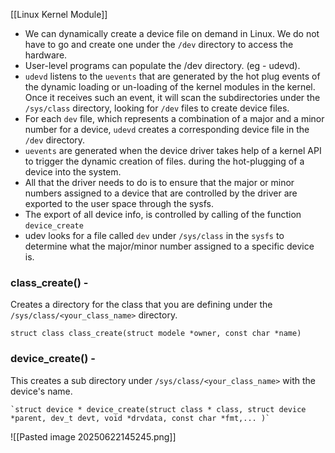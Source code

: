 [[Linux Kernel Module]]

- We can dynamically create a device file on demand in Linux. We do not have to go and create one under the `/dev` directory to access the hardware. 
- User-level programs can populate the /dev directory. (eg - udevd).
- `udevd` listens to the `uevents` that are generated by the hot plug events of the dynamic loading or un-loading of the kernel modules in the kernel. Once it receives such an event, it will scan the subdirectories under the `/sys/class` directory, looking for `/dev` files to create device files.
- For each `dev` file, which represents a combination of a major and a minor number for a device,  `udevd` creates a corresponding device file in the `/dev` directory.
- `uevents` are generated when the device driver takes help of a kernel API to trigger the dynamic creation of files. during the hot-plugging of a device into the system. 
- All that the driver needs to do is to ensure that the major or minor numbers assigned to a device that are controlled by the driver are exported to the user space through the sysfs.
- The export of all device info, is controlled by calling of the function `device_create`
- udev looks for a file called `dev` under `/sys/class` in the `sysfs` to determine what the major/minor number assigned to a specific device is.

### class_create() - 
Creates a directory for the class that you are defining under the `/sys/class/<your_class_name>` directory.

`struct class class_create(struct modele *owner, const char *name)`
### device_create() -
This creates a sub directory under `/sys/class/<your_class_name>` with the device's name.

	`struct device * device_create(struct class * class, struct device *parent, dev_t devt, void *drvdata, const char *fmt,... )`

![[Pasted image 20250622145245.png]]

